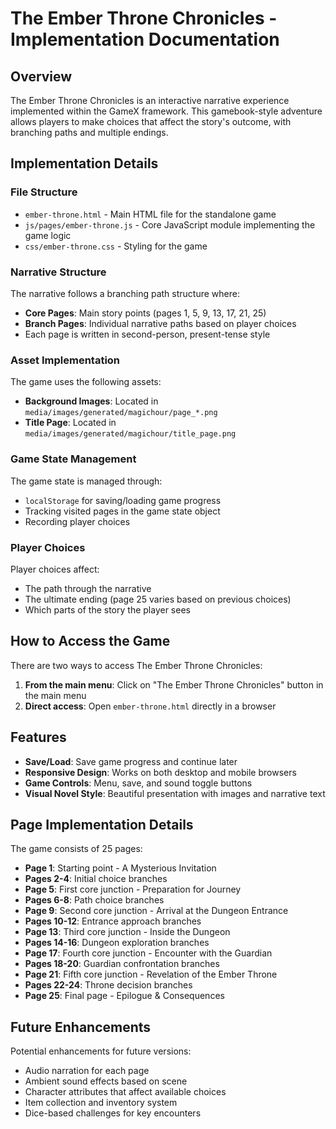 # The Ember Throne Chronicles - Implementation Documentation

## Overview

The Ember Throne Chronicles is an interactive narrative experience implemented within the GameX framework. This gamebook-style adventure allows players to make choices that affect the story's outcome, with branching paths and multiple endings.

## Implementation Details

### File Structure

- `ember-throne.html` - Main HTML file for the standalone game
- `js/pages/ember-throne.js` - Core JavaScript module implementing the game logic
- `css/ember-throne.css` - Styling for the game

### Narrative Structure

The narrative follows a branching path structure where:
- **Core Pages**: Main story points (pages 1, 5, 9, 13, 17, 21, 25)
- **Branch Pages**: Individual narrative paths based on player choices
- Each page is written in second-person, present-tense style

### Asset Implementation

The game uses the following assets:
- **Background Images**: Located in `media/images/generated/magichour/page_*.png`
- **Title Page**: Located in `media/images/generated/magichour/title_page.png`

### Game State Management

The game state is managed through:
- `localStorage` for saving/loading game progress
- Tracking visited pages in the game state object
- Recording player choices

### Player Choices

Player choices affect:
- The path through the narrative
- The ultimate ending (page 25 varies based on previous choices)
- Which parts of the story the player sees

## How to Access the Game

There are two ways to access The Ember Throne Chronicles:

1. **From the main menu**: Click on "The Ember Throne Chronicles" button in the main menu
2. **Direct access**: Open `ember-throne.html` directly in a browser

## Features

- **Save/Load**: Save game progress and continue later
- **Responsive Design**: Works on both desktop and mobile browsers
- **Game Controls**: Menu, save, and sound toggle buttons
- **Visual Novel Style**: Beautiful presentation with images and narrative text

## Page Implementation Details

The game consists of 25 pages:

- **Page 1**: Starting point - A Mysterious Invitation
- **Pages 2-4**: Initial choice branches
- **Page 5**: First core junction - Preparation for Journey
- **Pages 6-8**: Path choice branches
- **Page 9**: Second core junction - Arrival at the Dungeon Entrance
- **Pages 10-12**: Entrance approach branches
- **Page 13**: Third core junction - Inside the Dungeon
- **Pages 14-16**: Dungeon exploration branches
- **Page 17**: Fourth core junction - Encounter with the Guardian
- **Pages 18-20**: Guardian confrontation branches
- **Page 21**: Fifth core junction - Revelation of the Ember Throne
- **Pages 22-24**: Throne decision branches
- **Page 25**: Final page - Epilogue & Consequences

## Future Enhancements

Potential enhancements for future versions:
- Audio narration for each page
- Ambient sound effects based on scene
- Character attributes that affect available choices
- Item collection and inventory system
- Dice-based challenges for key encounters 